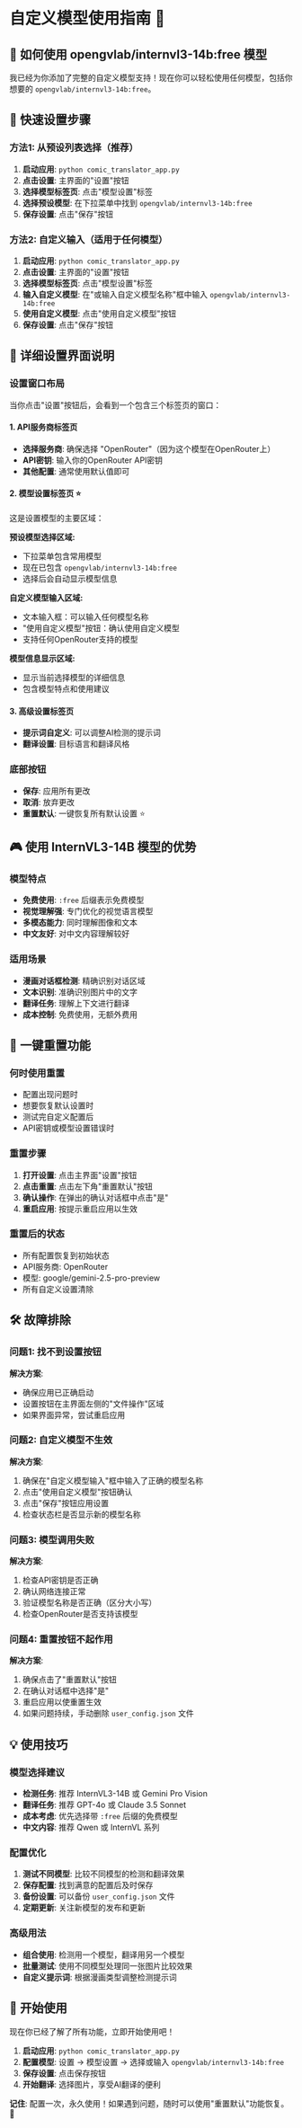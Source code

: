 # 自定义模型使用指南 🤖

## 🎯 如何使用 opengvlab/internvl3-14b:free 模型

我已经为你添加了完整的自定义模型支持！现在你可以轻松使用任何模型，包括你想要的 `opengvlab/internvl3-14b:free`。

## 🚀 快速设置步骤

### 方法1: 从预设列表选择（推荐）
1. **启动应用**: `python comic_translator_app.py`
2. **点击设置**: 主界面的"设置"按钮
3. **选择模型标签页**: 点击"模型设置"标签
4. **选择预设模型**: 在下拉菜单中找到 `opengvlab/internvl3-14b:free`
5. **保存设置**: 点击"保存"按钮

### 方法2: 自定义输入（适用于任何模型）
1. **启动应用**: `python comic_translator_app.py`
2. **点击设置**: 主界面的"设置"按钮
3. **选择模型标签页**: 点击"模型设置"标签
4. **输入自定义模型**: 在"或输入自定义模型名称"框中输入 `opengvlab/internvl3-14b:free`
5. **使用自定义模型**: 点击"使用自定义模型"按钮
6. **保存设置**: 点击"保存"按钮

## 🔧 详细设置界面说明

### 设置窗口布局
当你点击"设置"按钮后，会看到一个包含三个标签页的窗口：

#### 1. API服务商标签页
- **选择服务商**: 确保选择 "OpenRouter"（因为这个模型在OpenRouter上）
- **API密钥**: 输入你的OpenRouter API密钥
- **其他配置**: 通常使用默认值即可

#### 2. 模型设置标签页 ⭐
这是设置模型的主要区域：

**预设模型选择区域:**
- 下拉菜单包含常用模型
- 现在已包含 `opengvlab/internvl3-14b:free`
- 选择后会自动显示模型信息

**自定义模型输入区域:**
- 文本输入框：可以输入任何模型名称
- "使用自定义模型"按钮：确认使用自定义模型
- 支持任何OpenRouter支持的模型

**模型信息显示区域:**
- 显示当前选择模型的详细信息
- 包含模型特点和使用建议

#### 3. 高级设置标签页
- **提示词自定义**: 可以调整AI检测的提示词
- **翻译设置**: 目标语言和翻译风格

### 底部按钮
- **保存**: 应用所有更改
- **取消**: 放弃更改
- **重置默认**: 一键恢复所有默认设置 ⭐

## 🎮 使用 InternVL3-14B 模型的优势

### 模型特点
- **免费使用**: `:free` 后缀表示免费模型
- **视觉理解强**: 专门优化的视觉语言模型
- **多模态能力**: 同时理解图像和文本
- **中文友好**: 对中文内容理解较好

### 适用场景
- **漫画对话框检测**: 精确识别对话区域
- **文本识别**: 准确识别图片中的文字
- **翻译任务**: 理解上下文进行翻译
- **成本控制**: 免费使用，无额外费用

## 🔄 一键重置功能

### 何时使用重置
- 配置出现问题时
- 想要恢复默认设置时
- 测试完自定义配置后
- API密钥或模型设置错误时

### 重置步骤
1. **打开设置**: 点击主界面"设置"按钮
2. **点击重置**: 点击左下角"重置默认"按钮
3. **确认操作**: 在弹出的确认对话框中点击"是"
4. **重启应用**: 按提示重启应用以生效

### 重置后的状态
- 所有配置恢复到初始状态
- API服务商: OpenRouter
- 模型: google/gemini-2.5-pro-preview
- 所有自定义设置清除

## 🛠️ 故障排除

### 问题1: 找不到设置按钮
**解决方案**: 
- 确保应用已正确启动
- 设置按钮在主界面左侧的"文件操作"区域
- 如果界面异常，尝试重启应用

### 问题2: 自定义模型不生效
**解决方案**:
1. 确保在"自定义模型输入"框中输入了正确的模型名称
2. 点击"使用自定义模型"按钮确认
3. 点击"保存"按钮应用设置
4. 检查状态栏是否显示新的模型名称

### 问题3: 模型调用失败
**解决方案**:
1. 检查API密钥是否正确
2. 确认网络连接正常
3. 验证模型名称是否正确（区分大小写）
4. 检查OpenRouter是否支持该模型

### 问题4: 重置按钮不起作用
**解决方案**:
1. 确保点击了"重置默认"按钮
2. 在确认对话框中选择"是"
3. 重启应用以使重置生效
4. 如果问题持续，手动删除 `user_config.json` 文件

## 💡 使用技巧

### 模型选择建议
- **检测任务**: 推荐 InternVL3-14B 或 Gemini Pro Vision
- **翻译任务**: 推荐 GPT-4o 或 Claude 3.5 Sonnet
- **成本考虑**: 优先选择带 `:free` 后缀的免费模型
- **中文内容**: 推荐 Qwen 或 InternVL 系列

### 配置优化
1. **测试不同模型**: 比较不同模型的检测和翻译效果
2. **保存配置**: 找到满意的配置后及时保存
3. **备份设置**: 可以备份 `user_config.json` 文件
4. **定期更新**: 关注新模型的发布和更新

### 高级用法
- **组合使用**: 检测用一个模型，翻译用另一个模型
- **批量测试**: 使用不同模型处理同一张图片比较效果
- **自定义提示词**: 根据漫画类型调整检测提示词

## 🎉 开始使用

现在你已经了解了所有功能，立即开始使用吧！

1. **启动应用**: `python comic_translator_app.py`
2. **配置模型**: 设置 → 模型设置 → 选择或输入 `opengvlab/internvl3-14b:free`
3. **保存设置**: 点击保存按钮
4. **开始翻译**: 选择图片，享受AI翻译的便利

**记住**: 配置一次，永久使用！如果遇到问题，随时可以使用"重置默认"功能恢复。🚀
